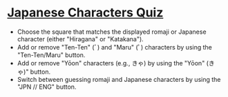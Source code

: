 <a href="https://bronsonavila.github.io/japanese-characters-quiz/">Japanese Characters Quiz</a>
===============================================================================================
+ Choose the square that matches the displayed romaji or Japanese character (either "Hiragana" or "Katakana").
+ Add or remove "Ten-Ten" (ﾞ) and "Maru" (ﾟ) characters by using the "Ten-Ten/Maru" button.
+ Add or remove "Yōon" characters (e.g., きゃ) by using the "Yōon" (きゃ)" button.
+ Switch between guessing romaji and Japanese characters by using the "JPN // ENG" button.
